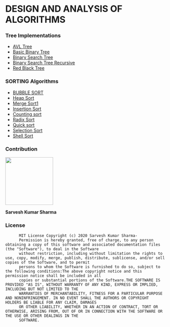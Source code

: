 # DESIGN AND ANALYSIS OF ALGORITHMS

### Tree Implementations



   * [AVL Tree](https://github.com/shsarv/DAA/blob/master/AVL%20Tree/avl_tree.py)
   * [Basic Binary Tree](https://github.com/shsarv/DAA/blob/master/Basic%20binary%20Tree/basic_binary_tree.py)
   * [Binary Search Tree](https://github.com/shsarv/DAA/blob/master/Binary%20Search%20Tree/binary_search_tree.py)
   * [Binary Search Tree Recursive](https://github.com/shsarv/DAA/blob/master/Binary%20Search%20Tree%20Recursive/binary_search_tree_recursive.py)
   * [Red Black Tree](https://github.com/shsarv/DAA/blob/master/Red%20Black%20Tree/red_black_tree.py)

   
 	 
 	 
 	 

### SORTING Algorithms


  * [BUBBLE SORT](https://github.com/shsarv/DAA/blob/master/Sorting/bubble_sort.py)
  * [Heap Sort](https://github.com/shsarv/DAA/blob/master/Sorting/heap_sort.py)
  * [Merge Sort1](https://github.com/shsarv/DAA/blob/master/Sorting/merge_sort.py)
  * [Insertion Sort](https://github.com/shsarv/DAA/blob/master/Sorting/insertion_sort.py)
  * [Counting sort](Sorting/Counting_sort.py)
  * [Radix Sort](Sorting/radix_sort.py)
  * [Quick sort](Sorting/quick_sort.py)
  * [Selection Sort](Sorting/selection_sort.py)
  * [Shell Sort](Sorting/shell_sort.py)
  
  
  ### Contribution
  
  [<img src="https://avatars2.githubusercontent.com/u/55739302?s=400&u=1e7714cb1cbe3437a527a877486c94611f0e7ab0&v=4" width="150">](https://github.com/shsarv)
  
  **Sarvesh Kumar Sharma**
  
  
  
  ### License
  
          MIT License Copyright (c) 2020 Sarvesh Kumar Sharma- 
          Permission is hereby granted, free of charge, to any person obtaining a copy of this software and associated documentation files (the "Software"), to deal in the Software
          without restriction, including without limitation the rights to use, copy, modify, merge, publish, distribute, sublicense, and/or sell copies of the Software, and to permit
          persons to whom the Software is furnished to do so, subject to the following conditions:The above copyright notice and this permission notice shall be included in all 
          copies or substantial portions of the Software.THE SOFTWARE IS PROVIDED "AS IS", WITHOUT WARRANTY OF ANY KIND, EXPRESS OR IMPLIED, INCLUDING BUT NOT LIMITED TO THE
          WARRANTIES OF MERCHANTABILITY, FITNESS FOR A PARTICULAR PURPOSE AND NONINFRINGEMENT. IN NO EVENT SHALL THE AUTHORS OR COPYRIGHT HOLDERS BE LIABLE FOR ANY CLAIM, DAMAGES 
          OR OTHER LIABILITY, WHETHER IN AN ACTION OF CONTRACT, TORT OR OTHERWISE, ARISING FROM, OUT OF OR IN CONNECTION WITH THE SOFTWARE OR THE USE OR OTHER DEALINGS IN THE 
          SOFTWARE.
